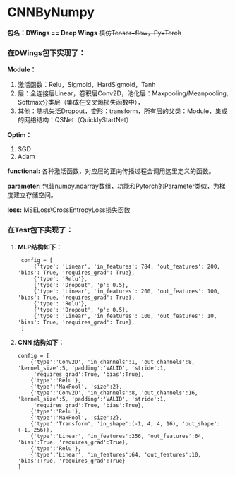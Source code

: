 # CNNByNumpy
**包名：DWings == Deep Wings** ~~模仿Tensor+flow，Py+Torch~~

### 在DWings包下实现了：

**Module：**

1. 激活函数：Relu，Sigmoid，HardSigmoid，Tanh
2. 层：全连接层Linear，卷积层Conv2D，池化层：Maxpooling/Meanpooling, Softmax分类层（集成在交叉熵损失函数中），
3. 其他：随机失活Dropout，变形：transform，所有层的父类：Module，集成的网络结构：QSNet（QuicklyStartNet）

**Optim：**

1. SGD
2. Adam

**functional:** 各种激活函数，对应层的正向传播过程会调用这里定义的函数。

**parameter:** 包装numpy.ndarray数组，功能和Pytorch的Parameter类似，为梯度建立存储空间。

**loss:** MSELoss\CrossEntropyLoss损失函数

### 在Test包下实现了：
1. **MLP结构如下：**

   ~~~
    config = [
        {'type': 'Linear', 'in_features': 784, 'out_features': 200, 'bias': True, 'requires_grad': True},
        {'type': 'Relu'},
        {'type': 'Dropout', 'p': 0.5},
        {'type': 'Linear', 'in_features': 200, 'out_features': 100, 'bias': True, 'requires_grad': True},
        {'type': 'Relu'},
        {'type': 'Dropout', 'p': 0.5},
        {'type': 'Linear', 'in_features': 100, 'out_features': 10, 'bias': True, 'requires_grad': True},
    ]
    ~~~


2. **CNN 结构如下：**
    
    ~~~
    config = [
        {'type':'Conv2D', 'in_channels':1, 'out_channels':8, 'kernel_size':5, 'padding':'VALID', 'stride':1,
         'requires_grad':True, 'bias':True},
        {'type':'Relu'},
        {'type':'MaxPool', 'size':2},
        {'type':'Conv2D', 'in_channels':8, 'out_channels':16, 'kernel_size':5, 'padding':'VALID', 'stride':1,
         'requires_grad':True, 'bias':True},
        {'type':'Relu'},
        {'type':'MaxPool', 'size':2},
        {'type':'Transform', 'in_shape':(-1, 4, 4, 16), 'out_shape':(-1, 256)},
        {'type':'Linear', 'in_features':256, 'out_features':64, 'bias':True, 'requires_grad':True},
        {'type':'Relu'},
        {'type':'Linear', 'in_features':64, 'out_features':10, 'bias':True, 'requires_grad':True}
    ]
  ~~~

